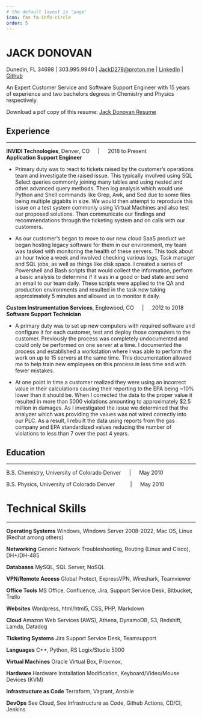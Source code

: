 ```yaml
---
# the default layout is 'page'
icon: fas fa-info-circle
order: 5
---
```

# JACK DONOVAN  
Dunedin, FL 34698 | 303.995.9940 | JackD278@proton.me | [LinkedIn](https://www.linkedin.com/in/jack-donovan-a9965539/) | [Github](https://github.com/jackd278)  

An Expert Customer Service and Software Support Engineer with 15 years of experience and two bachelors degrees in Chemistry and Physics respectively.

Download a pdf copy of this resume: [Jack Donovan Resume](/assets/jackdonovanresume20240918.pdf)

## Experience

***

**INVIDI Technologies**, Denver, CO  &emsp; | &emsp; 2018 to Present  
**Application Support Engineer**

- Primary duty was to react to tickets raised by the customer’s operations team and investigate the raised issue. This typically involved using SQL Select queries commonly joining many tables and using nested and other advanced query methods. Then log analysis which would use Python and Shell commands like Grep, Awk, and Sed due to some files being multiple gigabits in size. We would then attempt to reproduce this issue on a test system commonly using Virtual Machines and also test our proposed solutions. Then communicate our findings and recommendations through the ticketing system and on calls with our customers.

- As our customer’s began to move to our new cloud SaaS product we began hosting legacy software for them in our environment, my team was tasked with monitoring the health of these servers. This took about an hour twice a week and involved checking various logs, Task manager and SQL jobs, as well as things like disk space. I created a series of Powershell and Bash scripts that would collect the information, perform a basic analysis to determine if it was in a good or bad state and send an email to our team daily. These scripts were applied to the QA and production environments and resulted in the task now taking approximately 5 minutes and allowed us to monitor it daily. 

**Custom Instrumentation Services**, Englewood, CO  &emsp; | &emsp; 2012 to 2018  
**Software Support Technician**
- A primary duty was to set up new computers with required software and configure it for each customer, test and deploy those computers to the customer. Previously the process was completely undocumented and could only be performed on one server at a time. I documented the process and established a workstation where I was able to perform the work on up to 15 servers at the same time. This documentation allowed me to help train new employees on this process in less time and with fewer mistakes.

- At one point in time a customer realized they were using an incorrect value in their calculations causing their reporting to the EPA being ~10% lower than it should be. When I corrected the data to the proper value it resulted in more than 5000 violations amounting to approximately $2.5 million in damages. As I investigated the issue we determined that the analyzer which was providing the values was not wired correctly into our PLC. As a result, I rebuilt the data using reports from the gas company and EPA standardized values reducing the number of violations to less than 7 over the past 4 years.  

## Education

***

B.S. Chemistry, University of Colorado Denver &emsp; | &emsp; May 2010

B.S. Physics, University of Colorado Denver  &ensp; &nbsp; &emsp; | &emsp; May 2010

# Technical Skills

***

**Operating Systems**
Windows,
Windows Server 2008-2022,
Mac OS,
Linux (Redhat among others)

**Networking**
Generic Network Troubleshooting,
Routing (Linux and Cisco),
DH+/DH-485

**Databases**
MySQL,
SQL Server,
NoSQL

**VPN/Remote Access**
Global Protect,
ExpressVPN,
Wireshark,
Teamviewer

**Office Tools**
MS Office,
Confluence,
Jira,
Support Service Desk,
Bitbucket,
Trello

**Websites**
Wordpress,
html/html5,
CSS,
PHP,
Markdown

**Cloud**
Amazon Web Services (AWS),
Athena,
DynamoDB,
S3,
Redshift,
Lamda,
Datadog

**Ticketing Systems**
Jira Support Service Desk,
Teamsupport

**Languages**
C++,
Python,
RS Logix/Studio 5000

**Virtual Machines**
Oracle Virtual Box,
Proxmox,

**Hardware**
Hardware Installation Modification,
Keyboard/Video/Mouse Devices (KVM)

**Infrastructure as Code**
Terraform,
Vagrant,
Ansbile

**DevOps**
See Cloud,
See Infrastructure as Code,
Github Actions,
CD/CI,
Jenkins